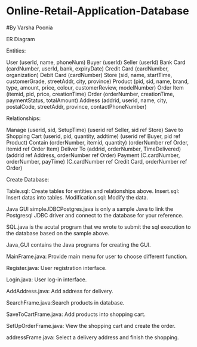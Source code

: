 # Online-Retail-Application-Database
#By Varsha Poonia

ER Diagram

Entities:

User (userId, name, phoneNum)
Buyer (userId)
Seller (userId)
Bank Card (cardNumber, userId, bank, expiryDate)
Credit Card (cardNumber, organization)
Debit Card (cardNumber)
Store (sid, name, startTime, customerGrade, streetAddr, city, province)
Product (pid, sid, name, brand, type, amount, price, colour, customerReview, modelNumber)
Order Item (itemid, pid, price, creationTime)
Order (orderNumber, creationTime, paymentStatus, totalAmount)
Address (addrid, userid, name, city, postalCode, streetAddr, province, contactPhoneNumber)

Relationships:

Manage (userid, sid, SetupTime) (userid ref Seller, sid ref Store)
Save to Shopping Cart (userid, pid, quantity, addtime) (userid ref Buyer, pid ref Product)
Contain (orderNumber, itemid, quantity) (orderNumber ref Order, itemid ref Order Item)
Deliver To (addrid, orderNumber, TimeDelivered) (addrid ref Address, orderNumber ref Order)
Payment (C.cardNumber, orderNumber, payTime) (C.cardNumber ref Credit Card, orderNumber ref Order)

Create Database:

Table.sql: Create tables for entities and relationships above.
Insert.sql: Insert datas into tables.
Modification.sql: Modify the data.

Java GUI
simpleJDBCPostgres.java is only a sample Java to link the Postgresql JDBC driver and connect to the database for your reference.

SQL.java is the acutal program that we wrote to submit the sql execution to the database based on the sample above.

Java_GUI contains the Java programs for creating the GUI.

MainFrame.java: Provide main menu for user to choose different function.

Register.java: User registration interface.

Login.java: User log-in interface.

AddAddress.java: Add address for delivery.

SearchFrame.java:Search products in database.

SaveToCartFrame.java: Add products into shopping cart.

SetUpOrderFrame.java: View the shopping cart and create the order.

addressFrame.java: Select a delivery address and finish the shopping.
